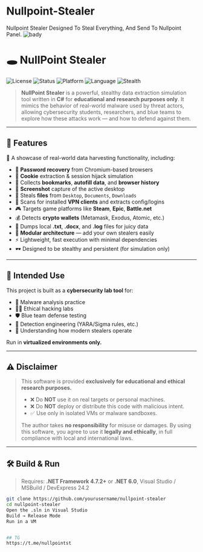 # Nullpoint-Stealer
Nullpoint Stealer Designed To Steal Everything, And Send To Nullpoint Panel.
![bady](https://github.com/user-attachments/assets/9c2f09f4-ee9b-4010-a0ca-4290a65843f9)

# 🕳️ NullPoint Stealer

![License](https://img.shields.io/badge/license-ECL-blueviolet)
![Status](https://img.shields.io/badge/status-Educational%20Only-red)
![Platform](https://img.shields.io/badge/platform-Windows%2010%2B-blue)
![Language](https://img.shields.io/badge/language-C%23-brightgreen)
![Stealth](https://img.shields.io/badge/stealth-mode-lightgrey)

> **NullPoint Stealer** is a powerful, stealthy data extraction simulation tool written in **C#** for **educational and research purposes only**. It mimics the behavior of real-world malware used by threat actors, allowing cybersecurity students, researchers, and blue teams to explore how these attacks work — and how to defend against them.

---

## 🚀 Features

🧠 A showcase of real-world data harvesting functionality, including:

- 🔐 **Password recovery** from Chromium-based browsers
- 🍪 **Cookie** extraction & session hijack simulation
- 📑 Collects **bookmarks**, **autofill data**, and **browser history**
- 📸 **Screenshot** capture of the active desktop
- 📂 Steals **files** from `Desktop`, `Documents`, `Downloads`
- 🧳 Scans for installed **VPN clients** and extracts config/logins
- 🎮 Targets game platforms like **Steam**, **Epic**, **Battle.net**
- 💰 Detects **crypto wallets** (Metamask, Exodus, Atomic, etc.)
- 📄 Dumps local **.txt**, **.docx**, and **.log** files for juicy data
- 🧩 **Modular architecture** — add your own stealers easily
- ⚡ Lightweight, fast execution with minimal dependencies
- 🕶️ Designed to be stealthy and persistent (for simulation only)

---

## 🧪 Intended Use

This project is built as a **cybersecurity lab tool** for:

- 🧬 Malware analysis practice
- 🧑‍💻 Ethical hacking labs
- 🛡️ Blue team defense testing
- 🔐 Detection engineering (YARA/Sigma rules, etc.)
- 🧠 Understanding how modern stealers operate

Run in **virtualized environments only.**

---

## ⚠️ Disclaimer

> This software is provided **exclusively for educational and ethical research purposes.**
>
> - ❌ Do **NOT** use it on real targets or personal machines.
> - ❌ Do **NOT** deploy or distribute this code with malicious intent.
> - ✅ Use only in isolated VMs or malware sandboxes.
>
> The author takes **no responsibility** for misuse or damages. By using this software, you agree to use it **legally and ethically**, in full compliance with local and international laws.

---

## 🛠️ Build & Run

> Requires: **.NET Framework 4.7.2+** or **.NET 6.0**, Visual Studio / MSBuild / DevExpress 24.2

```bash
git clone https://github.com/yourusername/nullpoint-stealer
cd nullpoint-stealer
Open the .sln in Visual Studio
Build → Release Mode
Run in a VM


## TG
https://t.me/nullpointst
